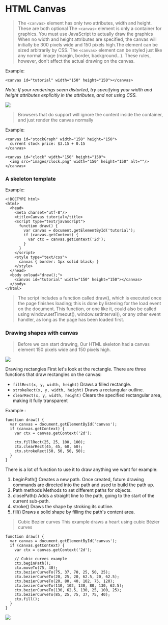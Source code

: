 # HTML Canvas
> The `<canvas>` element has only two attributes, width and height. These are both optional 
> The `<canvas>` element is only a container for graphics. You must use JavaScript to actually draw the graphics
>  When no width and height attributes are specified, the canvas will initially be 300 pixels wide and 150 pixels high.The element can be sized arbitrarily by CSS.
> The `<canvas>` element can be styled just like any normal image (margin, border, background…). These rules, however, don't affect the actual drawing on the canvas.

Example:
```
<canvas id="tutorial" width="150" height="150"></canvas>
```
*Note: If your renderings seem distorted, try specifying your width and height attributes explicitly in the <canvas> attributes, and not using CSS.*

![](https://developer.apple.com/library/archive/documentation/AudioVideo/Conceptual/HTML-canvas-guide/art/splash.jpg)

> Browsers that do support <canvas> will ignore the content inside the container, and just render the canvas normally

Example:
```
<canvas id="stockGraph" width="150" height="150">
  current stock price: $3.15 + 0.15
</canvas>

<canvas id="clock" width="150" height="150">
  <img src="images/clock.png" width="150" height="150" alt=""/>
</canvas>
```


### A skeleton template
Example:
```
<!DOCTYPE html>
<html>
  <head>
    <meta charset="utf-8"/>
    <title>Canvas tutorial</title>
    <script type="text/javascript">
      function draw() {
        var canvas = document.getElementById('tutorial');
        if (canvas.getContext) {
          var ctx = canvas.getContext('2d');
        }
      }
    </script>
    <style type="text/css">
      canvas { border: 1px solid black; }
    </style>
  </head>
  <body onload="draw();">
    <canvas id="tutorial" width="150" height="150"></canvas>
  </body>
</html>
```
> The script includes a function called draw(), which is executed once the page finishes loading; this is done by listening for the load event on the document.
This function, or one like it, could also be called using window.setTimeout(), window.setInterval(), or any other event handler, as long as the page has been loaded first.


### Drawing shapes with canvas
> Before we can start drawing, Our HTML skeleton had a canvas element 150 pixels wide and 150 pixels high.

![](https://lh3.googleusercontent.com/proxy/lViuzrC9LaZMvTJkBIyKSr8r9bF3AgEo5gw4Cyi6-FG2beozVCQJo_nTnvZomLAiFhsBJHLWoCdfmnseogXbXEYsTELAqFvfNz8ly7HTTLGYxq2nesGmZEJ5JcOBWj5Aa8pDFfpGQUGveZPJct9HP4Gv6rJYb3cnxPYA-3XBzOdZ5twUflnSIKrMHACPkghIlJ923QQumjEHLXU)

 Drawing rectangles
First let's look at the rectangle. There are three functions that draw rectangles on the canvas:
- `fillRect(x, y, width, height)` Draws a filled rectangle.
- `strokeRect(x, y, width, height)` Draws a rectangular outline.
- `clearRect(x, y, width, height)` Clears the specified rectangular area, making it fully transparent

Example :
```
function draw() {
  var canvas = document.getElementById('canvas');
  if (canvas.getContext) {
    var ctx = canvas.getContext('2d');

    ctx.fillRect(25, 25, 100, 100);
    ctx.clearRect(45, 45, 60, 60);
    ctx.strokeRect(50, 50, 50, 50);
  }
}
```
There is a lot of function to use it to draw anything we want for example:
1. beginPath()
Creates a new path. Once created, future drawing commands are directed into the path and used to build the path up.
2. Path methods
Methods to set different paths for objects.
3. closePath()
Adds a straight line to the path, going to the start of the current sub-path.
4. stroke()
Draws the shape by stroking its outline.
5. fill()
Draws a solid shape by filling the path's content area.

> Cubic Bezier curves
This example draws a heart using cubic Bézier curves
```
function draw() {
  var canvas = document.getElementById('canvas');
  if (canvas.getContext) {
    var ctx = canvas.getContext('2d');

    // Cubic curves example
    ctx.beginPath();
    ctx.moveTo(75, 40);
    ctx.bezierCurveTo(75, 37, 70, 25, 50, 25);
    ctx.bezierCurveTo(20, 25, 20, 62.5, 20, 62.5);
    ctx.bezierCurveTo(20, 80, 40, 102, 75, 120);
    ctx.bezierCurveTo(110, 102, 130, 80, 130, 62.5);
    ctx.bezierCurveTo(130, 62.5, 130, 25, 100, 25);
    ctx.bezierCurveTo(85, 25, 75, 37, 75, 40);
    ctx.fill();
  }
}
```

![](https://i.stack.imgur.com/At7W8.png)
